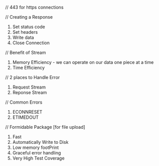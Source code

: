 // 443 for https connections

// Creating a Response

1.  Set status code
2.  Set headers
3.  Write data
4.  Close Connection

// Benefit of Stream

1.  Memory Efficiency - we can operate on our data one piece at a time
2.  Time Efficiency

// 2 places to Handle Error

1.  Request Stream
2.  Reponse Stream

// Common Errors

1.  ECONNRESET
2.  ETIMEDOUT

// Formidable Package [for file upload]

1.  Fast
2.  Automatically Write to Disk
3.  Low memory footPrint
4.  Graceful error handling
5.  Very High Test Coverage
